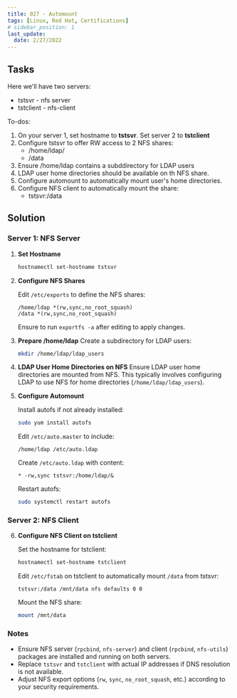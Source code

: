 ```yaml
---
title: 027 - Automount 
tags: [Linux, Red Hat, Certifications]
# sidebar_position: 1 
last_update:
  date: 2/27/2022
---
```



## Tasks

Here we'll have two servers:

- tstsvr - nfs server
- tstclient - nfs-client

To-dos: 

1. On your server 1, set hostname to **tstsvr**. Set server 2 to **tstclient**
2. Configure tstsvr to offer RW access to 2 NFS shares:
	- /home/ldap/
	- /data
3. Ensure /home/ldap contains a subddirectory for LDAP users
4. LDAP user home directories should be available on th NFS share.
5. Configure automount to automatically mount user's home directories.
6. Configure NFS client to automatically mount the share:
	- tstsvr:/data


## Solution


### Server 1: NFS Server

1. **Set Hostname**
   ```bash
   hostnamectl set-hostname tstsvr
   ```

2. **Configure NFS Shares**

   Edit `/etc/exports` to define the NFS shares:
   ```plaintext
   /home/ldap *(rw,sync,no_root_squash)
   /data *(rw,sync,no_root_squash)
   ```
   Ensure to run `exportfs -a` after editing to apply changes.

3. **Prepare /home/ldap**
   Create a subdirectory for LDAP users:
   ```bash
   mkdir /home/ldap/ldap_users
   ```

4. **LDAP User Home Directories on NFS**
   Ensure LDAP user home directories are mounted from NFS. This typically involves configuring LDAP to use NFS for home directories (`/home/ldap/ldap_users`).

5. **Configure Automount**

   Install autofs if not already installed:
   ```bash
   sudo yum install autofs
   ```
   
   Edit `/etc/auto.master` to include:
   ```plaintext
   /home/ldap /etc/auto.ldap
   ```
   
   Create `/etc/auto.ldap` with content:
   ```plaintext
   * -rw,sync tstsvr:/home/ldap/&
   ```
   
   Restart autofs:
   ```bash
   sudo systemctl restart autofs
   ```

### Server 2: NFS Client

6. **Configure NFS Client on tstclient**

   Set the hostname for tstclient:
   ```bash
   hostnamectl set-hostname tstclient
   ```

   Edit `/etc/fstab` on tstclient to automatically mount `/data` from tstsvr:
   ```plaintext
   tstsvr:/data /mnt/data nfs defaults 0 0
   ```

   Mount the NFS share:
   ```bash
   mount /mnt/data
   ```   

### Notes

- Ensure NFS server (`rpcbind`, `nfs-server`) and client (`rpcbind`, `nfs-utils`) packages are installed and running on both servers.
- Replace `tstsvr` and `tstclient` with actual IP addresses if DNS resolution is not available.
- Adjust NFS export options (`rw`, `sync`, `no_root_squash`, etc.) according to your security requirements.
  